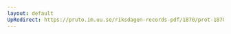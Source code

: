 ```yaml
---
layout: default
UpRedirect: https://pruto.im.uu.se/riksdagen-records-pdf/1870/prot-1870--fk--423/prot-1870--fk--423_002.pdf
---
```

